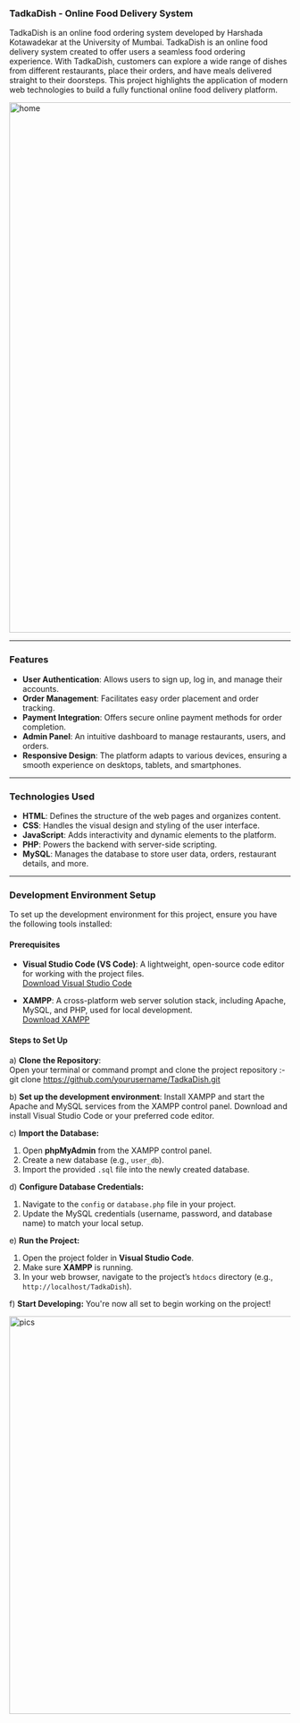 ### **TadkaDish - Online Food Delivery System**

TadkaDish is an online food ordering system developed by Harshada Kotawadekar at the University of Mumbai. TadkaDish is an online food delivery system created to offer users a seamless food ordering experience. With TadkaDish, customers can explore a wide range of dishes from different restaurants, place their orders, and have meals delivered straight to their doorsteps. This project highlights the application of modern web technologies to build a fully functional online food delivery platform.


<img width="948" alt="home" src="https://github.com/user-attachments/assets/dd68868d-7377-4dda-80af-09feed9a955b" />

---

### **Features**

- **User Authentication**: Allows users to sign up, log in, and manage their accounts.
- **Order Management**: Facilitates easy order placement and order tracking.
- **Payment Integration**: Offers secure online payment methods for order completion.
- **Admin Panel**: An intuitive dashboard to manage restaurants, users, and orders.
- **Responsive Design**: The platform adapts to various devices, ensuring a smooth experience on desktops, tablets, and smartphones.

---

### **Technologies Used**

- **HTML**: Defines the structure of the web pages and organizes content.
- **CSS**: Handles the visual design and styling of the user interface.
- **JavaScript**: Adds interactivity and dynamic elements to the platform.
- **PHP**: Powers the backend with server-side scripting.
- **MySQL**: Manages the database to store user data, orders, restaurant details, and more.

---

### **Development Environment Setup**

To set up the development environment for this project, ensure you have the following tools installed:

#### **Prerequisites**

- **Visual Studio Code (VS Code)**: A lightweight, open-source code editor for working with the project files.  
  [Download Visual Studio Code](https://code.visualstudio.com/)

- **XAMPP**: A cross-platform web server solution stack, including Apache, MySQL, and PHP, used for local development.  
  [Download XAMPP](https://www.apachefriends.org/index.html)

#### **Steps to Set Up**

a) **Clone the Repository**:  
   Open your terminal or command prompt and clone the project repository :-
   git clone https://github.com/yourusername/TadkaDish.git

b) **Set up the development environment**:
   Install XAMPP and start the Apache and MySQL services from the XAMPP control panel.
   Download and install Visual Studio Code or your preferred code editor.

c) **Import the Database:**
1. Open **phpMyAdmin** from the XAMPP control panel.
2. Create a new database (e.g., `user_db`).
3. Import the provided `.sql` file into the newly created database.

d) **Configure Database Credentials:**
1. Navigate to the `config` or `database.php` file in your project.
2. Update the MySQL credentials (username, password, and database name) to match your local setup.

e) **Run the Project:**
1. Open the project folder in **Visual Studio Code**.
2. Make sure **XAMPP** is running.
3. In your web browser, navigate to the project’s `htdocs` directory (e.g., `http://localhost/TadkaDish`).

f) **Start Developing:**
You're now all set to begin working on the project!

<img width="711" alt="pics" src="https://github.com/user-attachments/assets/0911471d-3eab-4a7c-a228-96be0df3eaa9" />





